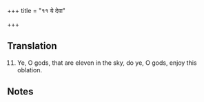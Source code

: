 +++
title = "११ ये देवा"

+++
## Translation
11. Ye, O gods, that are eleven in the sky, do ye, O gods, enjoy this  
oblation.

## Notes

